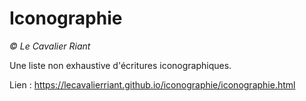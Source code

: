 # Iconographie

*© Le Cavalier Riant*

Une liste non exhaustive d'écritures iconographiques.

Lien : https://lecavalierriant.github.io/iconographie/iconographie.html
